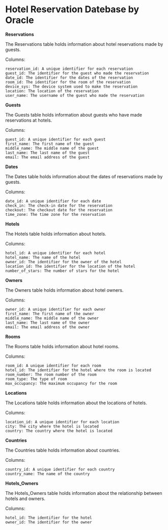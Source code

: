 # Hotel Reservation Datebase by Oracle

**Reservations**

The Reservations table holds information about hotel reservations made by guests.

Columns:

    reservation_id: A unique identifier for each reservation
    guest_id: The identifier for the guest who made the reservation
    date_id: The identifier for the dates of the reservation
    room_id: The identifier for the room of the reservation
    device_sys: The device system used to make the reservation
    location: The location of the reservation
    user_name: The username of the guest who made the reservation

**Guests**

The Guests table holds information about guests who have made reservations at hotels.

Columns:

    guest_id: A unique identifier for each guest
    first_name: The first name of the guest
    middle_name: The middle name of the guest
    last_name: The last name of the guest
    email: The email address of the guest

**Dates**

The Dates table holds information about the dates of reservations made by guests.

Columns:

    date_id: A unique identifier for each date
    check_in: The check-in date for the reservation
    checkout: The checkout date for the reservation
    time_zone: The time zone for the reservation

**Hotels**

The Hotels table holds information about hotels.

Columns:

    hotel_id: A unique identifier for each hotel
    hotel_name: The name of the hotel
    owner_id: The identifier for the owner of the hotel
    location_id: The identifier for the location of the hotel
    number_of_stars: The number of stars for the hotel

**Owners**

The Owners table holds information about hotel owners.

Columns:

    owner_id: A unique identifier for each owner
    first_name: The first name of the owner
    middle_name: The middle name of the owner
    last_name: The last name of the owner
    email: The email address of the owner

**Rooms**

The Rooms table holds information about hotel rooms.

Columns:

    room_id: A unique identifier for each room
    hotel_id: The identifier for the hotel where the room is located
    room_number: The room number of the room
    room_type: The type of room
    max_occupancy: The maximum occupancy for the room

**Locations**

The Locations table holds information about the locations of hotels.

Columns:

    location_id: A unique identifier for each location
    city: The city where the hotel is located
    country: The country where the hotel is located

**Countries**

The Countries table holds information about countries.

Columns:

    country_id: A unique identifier for each country
    country_name: The name of the country

**Hotels_Owners**

The Hotels_Owners table holds information about the relationship between hotels and owners.

Columns:

    hotel_id: The identifier for the hotel
    owner_id: The identifier for the owner